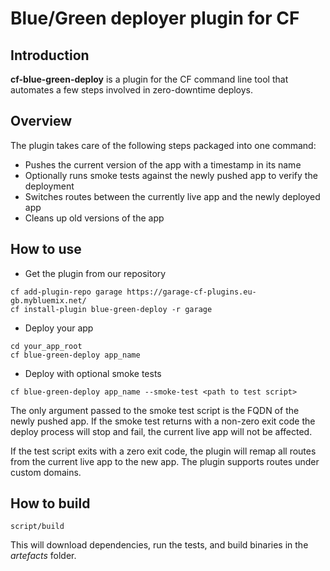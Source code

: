 # Blue/Green deployer plugin for CF

## Introduction

**cf-blue-green-deploy** is a plugin for the CF command line tool that automates a few steps involved in zero-downtime deploys.

## Overview

The plugin takes care of the following steps packaged into one command:

* Pushes the current version of the app with a timestamp in its name
* Optionally runs smoke tests against the newly pushed app to verify the deployment
* Switches routes between the currently live app and the newly deployed app
* Cleans up old versions of the app

## How to use

* Get the plugin from our repository
```
cf add-plugin-repo garage https://garage-cf-plugins.eu-gb.mybluemix.net/
cf install-plugin blue-green-deploy -r garage
```

* Deploy your app
```
cd your_app_root
cf blue-green-deploy app_name
```

* Deploy with optional smoke tests
```
cf blue-green-deploy app_name --smoke-test <path to test script>
```

The only argument passed to the smoke test script is the FQDN of the newly pushed app. If the smoke test returns with a non-zero exit code the deploy process will stop and fail, the current live app will not be affected.

If the test script exits with a zero exit code, the plugin will remap all routes from the current live app to the new app. The plugin supports routes under custom domains.

## How to build

```
script/build
```

This will download dependencies, run the tests, and build binaries in the _artefacts_ folder.
